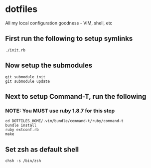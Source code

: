 dotfiles
========

All my local configuration goodness - VIM, shell, etc

## First run the following to setup symlinks

```
./init.rb
```

## Now setup the submodules
```
git submodule init
git submodule update
```

## Next to setup Command-T, run the following
### NOTE: You MUST use ruby 1.8.7 for this step
```
cd DOTFILES_HOME/.vim/bundle/command-t/ruby/command-t
bundle install
ruby extconf.rb
make
```

## Set zsh as default shell
```
chsh -s /bin/zsh
```

